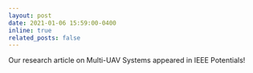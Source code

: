 ```yaml
---
layout: post
date: 2021-01-06 15:59:00-0400
inline: true
related_posts: false
---
```


Our research article on Multi-UAV Systems appeared in IEEE Potentials!
